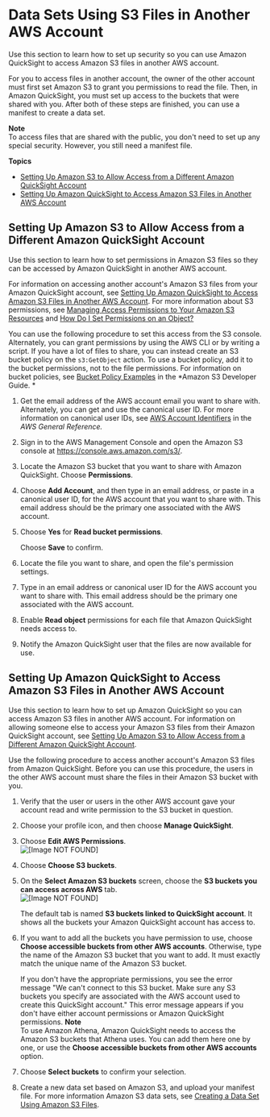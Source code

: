 # Data Sets Using S3 Files in Another AWS Account<a name="using-s3-files-in-another-aws-account"></a>

Use this section to learn how to set up security so you can use Amazon QuickSight to access Amazon S3 files in another AWS account\. 

For you to access files in another account, the owner of the other account must first set Amazon S3 to grant you permissions to read the file\. Then, in Amazon QuickSight, you must set up access to the buckets that were shared with you\. After both of these steps are finished, you can use a manifest to create a data set\.

**Note**  
 To access files that are shared with the public, you don't need to set up any special security\. However, you still need a manifest file\.

**Topics**
+ [Setting Up Amazon S3 to Allow Access from a Different Amazon QuickSight Account](#setup-S3-to-allow-access-from-a-different-quicksight-account)
+ [Setting Up Amazon QuickSight to Access Amazon S3 Files in Another AWS Account](#setup-quicksight-to-access-S3-in-a-different-account)

## Setting Up Amazon S3 to Allow Access from a Different Amazon QuickSight Account<a name="setup-S3-to-allow-access-from-a-different-quicksight-account"></a>

Use this section to learn how to set permissions in Amazon S3 files so they can be accessed by Amazon QuickSight in another AWS account\. 

For information on accessing another account's Amazon S3 files from your Amazon QuickSight account, see [Setting Up Amazon QuickSight to Access Amazon S3 Files in Another AWS Account](#setup-quicksight-to-access-S3-in-a-different-account)\. For more information about S3 permissions, see [Managing Access Permissions to Your Amazon S3 Resources](http://docs.aws.amazon.com/AmazonS3/latest/dev/s3-access-control.html) and [How Do I Set Permissions on an Object?](http://docs.aws.amazon.com/AmazonS3/latest/user-guide/set-object-permissions.html)

You can use the following procedure to set this access from the S3 console\. Alternately, you can grant permissions by using the AWS CLI or by writing a script\. If you have a lot of files to share, you can instead create an S3 bucket policy on the `s3:GetObject` action\. To use a bucket policy, add it to the bucket permissions, not to the file permissions\. For information on bucket policies, see [Bucket Policy Examples](http://docs.aws.amazon.com/AmazonS3/latest/dev/example-bucket-policies.html) in the *Amazon S3 Developer Guide\. *

1. Get the email address of the AWS account email you want to share with\. Alternately, you can get and use the canonical user ID\. For more information on canonical user IDs, see [AWS Account Identifiers](http://docs.aws.amazon.com/general/latest/gr/acct-identifiers.html) in the *AWS General Reference\.*

1. Sign in to the AWS Management Console and open the Amazon S3 console at [https://console\.aws\.amazon\.com/s3/](https://console.aws.amazon.com/s3/)\.

1. Locate the Amazon S3 bucket that you want to share with Amazon QuickSight\. Choose **Permissions**\.

1. Choose **Add Account**, and then type in an email address, or paste in a canonical user ID, for the AWS account that you want to share with\. This email address should be the primary one associated with the AWS account\. 

1. Choose **Yes** for **Read bucket permissions**\.

   Choose **Save** to confirm\.

1. Locate the file you want to share, and open the file's permission settings\. 

1. Type in an email address or canonical user ID for the AWS account you want to share with\. This email address should be the primary one associated with the AWS account\. 

1. Enable **Read object** permissions for each file that Amazon QuickSight needs access to\. 

1. Notify the Amazon QuickSight user that the files are now available for use\.

## Setting Up Amazon QuickSight to Access Amazon S3 Files in Another AWS Account<a name="setup-quicksight-to-access-S3-in-a-different-account"></a>

Use this section to learn how to set up Amazon QuickSight so you can access Amazon S3 files in another AWS account\. For information on allowing someone else to access your Amazon S3 files from their Amazon QuickSight account, see [Setting Up Amazon S3 to Allow Access from a Different Amazon QuickSight Account](#setup-S3-to-allow-access-from-a-different-quicksight-account)\.

Use the following procedure to access another account's Amazon S3 files from Amazon QuickSight\. Before you can use this procedure, the users in the other AWS account must share the files in their Amazon S3 bucket with you\.

1. Verify that the user or users in the other AWS account gave your account read and write permission to the S3 bucket in question\. 

1. Choose your profile icon, and then choose **Manage QuickSight**\.

1. Choose **Edit AWS Permissions**\.  
![\[Image NOT FOUND\]](http://docs.aws.amazon.com/quicksight/latest/user/images/s3-crosslinked1.png)

1. Choose **Choose S3 buckets**\.

1. On the **Select Amazon S3 buckets** screen, choose the **S3 buckets you can access across AWS** tab\.  
![\[Image NOT FOUND\]](http://docs.aws.amazon.com/quicksight/latest/user/images/s3-crosslinked-select-buckets.png)

   The default tab is named **S3 buckets linked to QuickSight account**\. It shows all the buckets your Amazon QuickSight account has access to\. 

1. If you want to add all the buckets you have permission to use, choose **Choose accessible buckets from other AWS accounts**\. Otherwise, type the name of the Amazon S3 bucket that you want to add\. It must exactly match the unique name of the Amazon S3 bucket\.

   If you don't have the appropriate permissions, you see the error message "We can't connect to this S3 bucket\. Make sure any S3 buckets you specify are associated with the AWS account used to create this QuickSight account\." This error message appears if you don't have either account permissions or Amazon QuickSight permissions\.
**Note**  
To use Amazon Athena, Amazon QuickSight needs to access the Amazon S3 buckets that Athena uses\. You can add them here one by one, or use the **Choose accessible buckets from other AWS accounts** option\.

1. Choose **Select buckets** to confirm your selection\. 

1. Create a new data set based on Amazon S3, and upload your manifest file\. For more information Amazon S3 data sets, see [Creating a Data Set Using Amazon S3 Files](create-a-data-set-s3.md)\.